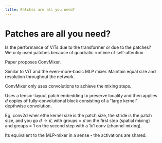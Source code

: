 ```yaml
---
title: Patches are all you need?
---
```


# Patches are all you need?

Is the performance of ViTs due to the transformer or due to the patches? We only used patches because of quadratic runtime of self-attention.

Paper proposes ConvMixer.

Similar to ViT and the even-more-basic MLP mixer. Maintain equal size and resolution throughout the network.

ConvMixer only uses convolutions to achieve the mixing steps.

Uses a tensor-layout patch embedding to preserve locality and then applies $d$ copies of fully-convolutional block consisting of a "large kernel" depthwise convolution.

Eg, conv2d wher ethe kernel size is the patch size, the stride is the patch size, and you go $d \to d$, with groups = $d$ on the first step (spatial mixing) and groups = 1 on the second step with a 1x1 conv (channel mixing).

Its equivalent to the MLP-mixer in a sense - the activations are shared. 